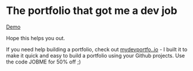 # The portfolio that got me a dev job
[Demo](https://chippd.github.io/)

Hope this helps you out.

If you need help building a portfolio, check out [mydevportfo..io](https://mydevportfol.io) - I built it to make it quick and easy to build a portfolio using your Github projects. 
Use the code JOBME for 50% off ;) 

